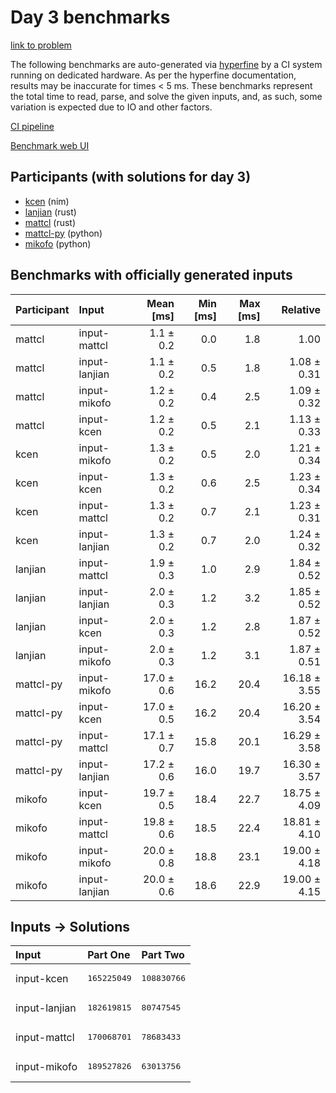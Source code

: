 # Day 3 benchmarks

[link to problem](https://adventofcode.com/2024/day/3)

The following benchmarks are auto-generated via
[hyperfine](https://github.com/sharkdp/hyperfine) by a CI system running on
dedicated hardware. As per the hyperfine documentation, results may be
inaccurate for times < 5 ms. These benchmarks represent the total time to read,
parse, and solve the given inputs, and, as such, some variation is expected due
to IO and other factors.

[CI pipeline](http://ci.papercode.net:8080/teams/main/pipelines/aoc2024)

[Benchmark web UI](https://aoc.ancalagon.black)


## Participants (with solutions for day 3)

- [kcen](https://github.com/kcen/aoc2024) (nim)
- [lanjian](https://github.com/lanjian/aoc-2024) (rust)
- [mattcl](https://github.com/mattcl/aoc2024) (rust)
- [mattcl-py](https://github.com/mattcl/aoc2024-py) (python)
- [mikofo](https://github.com/mikofo/aoc2024) (python)


## Benchmarks with officially generated inputs

| Participant | Input | Mean [ms] | Min [ms] | Max [ms] | Relative |
|:---|:---|---:|---:|---:|---:|
| mattcl | input-mattcl | 1.1 ± 0.2 | 0.0 | 1.8 | 1.00 |
| mattcl | input-lanjian | 1.1 ± 0.2 | 0.5 | 1.8 | 1.08 ± 0.31 |
| mattcl | input-mikofo | 1.2 ± 0.2 | 0.4 | 2.5 | 1.09 ± 0.32 |
| mattcl | input-kcen | 1.2 ± 0.2 | 0.5 | 2.1 | 1.13 ± 0.33 |
| kcen | input-mikofo | 1.3 ± 0.2 | 0.5 | 2.0 | 1.21 ± 0.34 |
| kcen | input-kcen | 1.3 ± 0.2 | 0.6 | 2.5 | 1.23 ± 0.34 |
| kcen | input-mattcl | 1.3 ± 0.2 | 0.7 | 2.1 | 1.23 ± 0.31 |
| kcen | input-lanjian | 1.3 ± 0.2 | 0.7 | 2.0 | 1.24 ± 0.32 |
| lanjian | input-mattcl | 1.9 ± 0.3 | 1.0 | 2.9 | 1.84 ± 0.52 |
| lanjian | input-lanjian | 2.0 ± 0.3 | 1.2 | 3.2 | 1.85 ± 0.52 |
| lanjian | input-kcen | 2.0 ± 0.3 | 1.2 | 2.8 | 1.87 ± 0.52 |
| lanjian | input-mikofo | 2.0 ± 0.3 | 1.2 | 3.1 | 1.87 ± 0.51 |
| mattcl-py | input-mikofo | 17.0 ± 0.6 | 16.2 | 20.4 | 16.18 ± 3.55 |
| mattcl-py | input-kcen | 17.0 ± 0.5 | 16.2 | 20.4 | 16.20 ± 3.54 |
| mattcl-py | input-mattcl | 17.1 ± 0.7 | 15.8 | 20.1 | 16.29 ± 3.58 |
| mattcl-py | input-lanjian | 17.2 ± 0.6 | 16.0 | 19.7 | 16.30 ± 3.57 |
| mikofo | input-kcen | 19.7 ± 0.5 | 18.4 | 22.7 | 18.75 ± 4.09 |
| mikofo | input-mattcl | 19.8 ± 0.6 | 18.5 | 22.4 | 18.81 ± 4.10 |
| mikofo | input-mikofo | 20.0 ± 0.8 | 18.8 | 23.1 | 19.00 ± 4.18 |
| mikofo | input-lanjian | 20.0 ± 0.6 | 18.6 | 22.9 | 19.00 ± 4.15 |


## Inputs -> Solutions

| Input | Part One | Part Two |
|:---|:---|:---|
|input-kcen|<pre>165225049</pre>|<pre>108830766</pre>|
|input-lanjian|<pre>182619815</pre>|<pre>80747545</pre>|
|input-mattcl|<pre>170068701</pre>|<pre>78683433</pre>|
|input-mikofo|<pre>189527826</pre>|<pre>63013756</pre>|